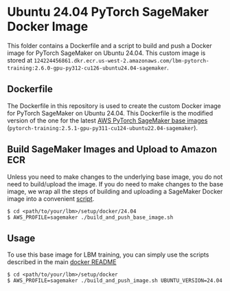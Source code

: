 # Ubuntu 24.04 PyTorch SageMaker Docker Image

This folder contains a Dockerfile and a script to build and push a Docker image for PyTorch SageMaker on Ubuntu 24.04. This custom image is stored at `124224456861.dkr.ecr.us-west-2.amazonaws.com/lbm-pytorch-training:2.6.0-gpu-py312-cu126-ubuntu24.04-sagemaker`.

## Dockerfile

The Dockerfile in this repository is used to create the custom Docker image for PyTorch SageMaker on Ubuntu 24.04. This Dockerfile is the modified version of the one for the latest [AWS PyTorch SageMaker base images](https://github.com/aws/deep-learning-containers/blob/351c7f9a636fdc536ef2ee708f92bfbea4319548/pytorch/training/docker/2.5/py3/cu124/Dockerfile.gpu) (`pytorch-training:2.5.1-gpu-py311-cu124-ubuntu22.04-sagemaker`).

## Build SageMaker Images and Upload to Amazon ECR

Unless you need to make changes to the underlying base image, you do not need to build/upload the image. If you do need to make changes to the base image, we wrap all the steps of building and uploading a SageMaker Docker image into a
convenient [script](./build_and_push_base_image.sh).

```
$ cd <path/to/your/lbm>/setup/docker/24.04
$ AWS_PROFILE=sagemaker ./build_and_push_base_image.sh
```

## Usage

To use this base image for LBM training, you can simply use the scripts described in the main [docker README](../README.md)

```
$ cd <path/to/your/lbm>/setup/docker
$ AWS_PROFILE=sagemaker ./build_and_push_image.sh UBUNTU_VERSION=24.04
```
